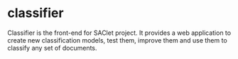 # classifier
Classifier is the front-end for SAClet project.  It provides a web application to create new classification models, test them, improve them and use them to classify any set of documents.
